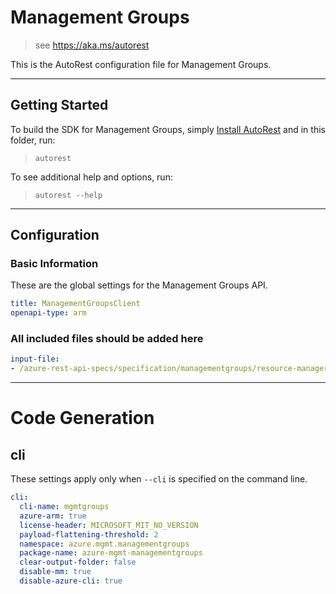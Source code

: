 # Management Groups

> see https://aka.ms/autorest

This is the AutoRest configuration file for Management Groups.

---

## Getting Started

To build the SDK for Management Groups, simply [Install AutoRest](https://aka.ms/autorest/install) and in this folder, run:

> `autorest`

To see additional help and options, run:

> `autorest --help`

---

## Configuration

### Basic Information

These are the global settings for the Management Groups API.

``` yaml
title: ManagementGroupsClient
openapi-type: arm
```

### All included files should be added here

``` yaml
input-file:
- /azure-rest-api-specs/specification/managementgroups/resource-manager/Microsoft.Management/preview/2018-03-01-preview/management.json
```

---

# Code Generation

## cli

These settings apply only when `--cli` is specified on the command line.

``` yaml $(cli)
cli:
  cli-name: mgmtgroups
  azure-arm: true
  license-header: MICROSOFT_MIT_NO_VERSION
  payload-flattening-threshold: 2
  namespace: azure.mgmt.managementgroups
  package-name: azure-mgmt-managementgroups
  clear-output-folder: false
  disable-mm: true
  disable-azure-cli: true
```
